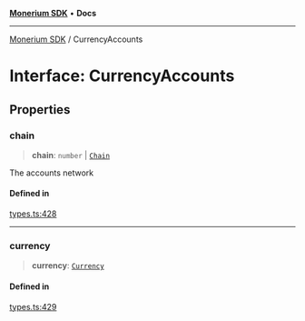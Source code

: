 [**Monerium SDK**](../README.md) • **Docs**

***

[Monerium SDK](../README.md) / CurrencyAccounts

# Interface: CurrencyAccounts

## Properties

### chain

> **chain**: `number` \| [`Chain`](../type-aliases/Chain.md)

The accounts network

#### Defined in

[types.ts:428](https://github.com/monerium/js-monorepo/blob/8ffdbde7b0c2c3e7515c531fdf342b90982e6cc9/packages/sdk/src/types.ts#L428)

***

### currency

> **currency**: [`Currency`](../enumerations/Currency.md)

#### Defined in

[types.ts:429](https://github.com/monerium/js-monorepo/blob/8ffdbde7b0c2c3e7515c531fdf342b90982e6cc9/packages/sdk/src/types.ts#L429)
